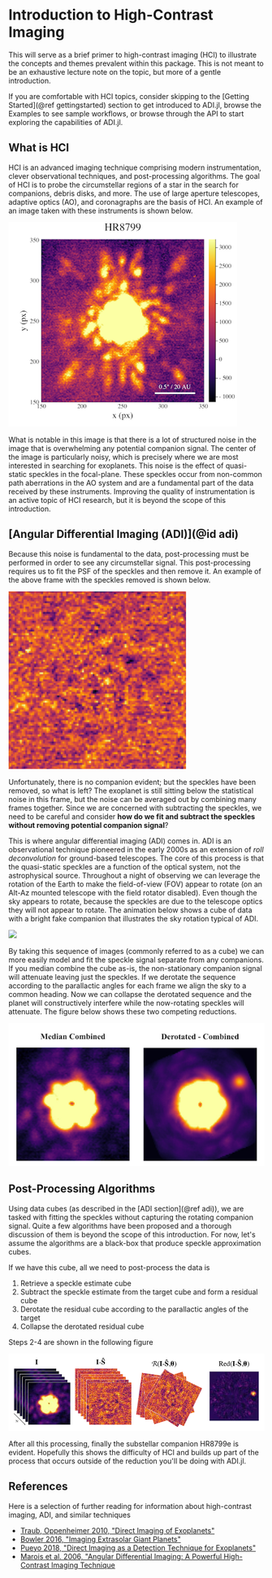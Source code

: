 # Introduction to High-Contrast Imaging

This will serve as a brief primer to high-contrast imaging (HCI) to illustrate the concepts and themes prevalent within this package. This is not meant to be an exhaustive lecture note on the topic, but more of a gentle introduction.

If you are comfortable with HCI topics, consider skipping to the [Getting Started](@ref gettingstarted) section to get introduced to ADI.jl, browse the Examples to see sample workflows, or browse through the API to start exploring the capabilities of ADI.jl.

## What is HCI

HCI is an advanced imaging technique comprising modern instrumentation, clever observational techniques, and post-processing algorithms. The goal of HCI is to probe the circumstellar regions of a star in the search for companions, debris disks, and more. The use of large aperture telescopes, adaptive optics (AO), and coronagraphs are the basis of HCI. An example of an image taken with these instruments is shown below.

![](assets/speckles.png)

What is notable in this image is that there is a lot of structured noise in the image that is overwhelming any potential companion signal. The center of the image is particularly noisy, which is precisely where we are most interested in searching for exoplanets. This noise is the effect of quasi-static speckles in the focal-plane. These speckles occur from non-common path aberrations in the AO system and are a fundamental part of the data received by these instruments. Improving the quality of instrumentation is an active topic of HCI research, but it is beyond the scope of this introduction.

## [Angular Differential Imaging (ADI)](@id adi)

Because this noise is fundamental to the data, post-processing must be performed in order to see any circumstellar signal. This post-processing requires us to fit the PSF of the speckles and then remove it. An example of the above frame with the speckles removed is shown below.

![](assets/S-1.png)

Unfortunately, there is no companion evident; but the speckles have been removed, so what is left? The exoplanet is still sitting below the statistical noise in this frame, but the noise can be averaged out by combining many frames together. Since we are concerned with subtracting the speckles, we need to be careful and consider **how do we fit and subtract the speckles without removing potential companion signal**?

This is where angular differential imaging (ADI) comes in. ADI is an observational technique pioneered in the early 2000s as an extension of *roll deconvolution* for ground-based telescopes. The core of this process is that the quasi-static speckles are a function of the optical system, not the astrophysical source. Throughout a night of observing we can leverage the rotation of the Earth to make the field-of-view (FOV) appear to rotate (on an Alt-Az mounted telescope with the field rotator disabled). Even though the sky appears to rotate, because the speckles are due to the telescope optics they will not appear to rotate. The animation below shows a cube of data with a bright fake companion that illustrates the sky rotation typical of ADI.

![](assets/fake_cube.gif)

By taking this sequence of images (commonly referred to as a cube) we can more easily model and fit the speckle signal separate from any companions. If you median combine the cube as-is, the non-stationary companion signal will attenuate leaving just the speckles. If we derotate the sequence according to the parallactic angles for each frame we align the sky to a common heading. Now we can collapse the derotated sequence and the planet will constructively interfere while the now-rotating speckles will attenuate. The figure below shows these two competing reductions.

![](assets/adi_example.png)


## Post-Processing Algorithms

Using data cubes (as described in the [ADI section](@ref adi)), we are tasked with fitting the speckles without capturing the rotating companion signal. Quite a few algorithms have been proposed and a thorough discussion of them is beyond the scope of this introduction. For now, let's assume the algorithms are a black-box that produce speckle approximation cubes.

If we have this cube, all we need to post-process the data is

1. Retrieve a speckle estimate cube
2. Subtract the speckle estimate from the target cube and form a residual cube
3. Derotate the residual cube according to the parallactic angles of the target
4. Collapse the derotated residual cube

Steps 2-4 are shown in the following figure

![](assets/adi_process.png)

After all this processing, finally the substellar companion HR8799e is evident. Hopefully this shows the difficulty of HCI and builds up part of the process that occurs outside of the reduction you'll be doing with ADI.jl.

## References

Here is a selection of further reading for information about high-contrast imaging, ADI, and similar techniques

* [Traub, Oppenheimer 2010, "Direct Imaging of Exoplanets"](https://www.google.com/url?sa=t&rct=j&q=&esrc=s&source=web&cd=&ved=2ahUKEwj4rKn8_a3tAhVpvFkKHcepDoEQFjAKegQIBRAC&url=https%3A%2F%2Fwww.amnh.org%2Fcontent%2Fdownload%2F53052%2F796511%2Ffile%2FDirectImagingChapter.pdf&usg=AOvVaw0JT9cGTkuFGknAsfvyMxkY)
* [Bowler 2016, "Imaging Extrasolar Giant Planets"](https://ui.adsabs.harvard.edu/abs/2016PASP..128j2001B/abstract)
* [Pueyo 2018, "Direct Imaging as a Detection Technique for Exoplanets"](https://link.springer.com/referenceworkentry/10.1007%2F978-3-319-55333-7_10)
* [Marois et al. 2006, "Angular Differential Imaging: A Powerful High-Contrast Imaging Technique](https://ui.adsabs.harvard.edu/abs/2006ApJ...641..556M/abstract)

